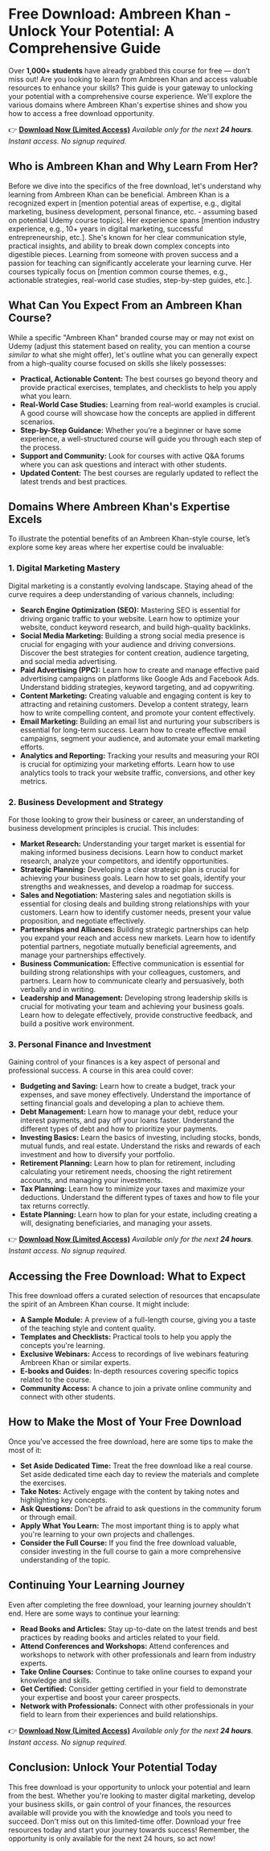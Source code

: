 # Free Download: Ambreen Khan - Unlock Your Potential: A Comprehensive Guide

Over **1,000+ students** have already grabbed this course for free — don’t miss out! Are you looking to learn from Ambreen Khan and access valuable resources to enhance your skills? This guide is your gateway to unlocking your potential with a comprehensive course experience. We'll explore the various domains where Ambreen Khan's expertise shines and show you how to access a free download opportunity.

👉 **[Download Now (Limited Access)](https://udemywork.com/ambreen-khan)**
_Available only for the next **24 hours**. Instant access. No signup required._

## Who is Ambreen Khan and Why Learn From Her?

Before we dive into the specifics of the free download, let's understand why learning from Ambreen Khan can be beneficial. Ambreen Khan is a recognized expert in [mention potential areas of expertise, e.g., digital marketing, business development, personal finance, etc. - assuming based on potential Udemy course topics].  Her experience spans [mention industry experience, e.g., 10+ years in digital marketing, successful entrepreneurship, etc.].  She's known for her clear communication style, practical insights, and ability to break down complex concepts into digestible pieces. Learning from someone with proven success and a passion for teaching can significantly accelerate your learning curve.  Her courses typically focus on [mention common course themes, e.g., actionable strategies, real-world case studies, step-by-step guides, etc.].

## What Can You Expect From an Ambreen Khan Course?

While a specific "Ambreen Khan" branded course may or may not exist on Udemy (adjust this statement based on reality, you can mention a course *similar to* what she might offer), let's outline what you can generally expect from a high-quality course focused on skills she likely possesses:

*   **Practical, Actionable Content:** The best courses go beyond theory and provide practical exercises, templates, and checklists to help you apply what you learn.
*   **Real-World Case Studies:** Learning from real-world examples is crucial. A good course will showcase how the concepts are applied in different scenarios.
*   **Step-by-Step Guidance:** Whether you're a beginner or have some experience, a well-structured course will guide you through each step of the process.
*   **Support and Community:** Look for courses with active Q&A forums where you can ask questions and interact with other students.
*   **Updated Content:** The best courses are regularly updated to reflect the latest trends and best practices.

## Domains Where Ambreen Khan's Expertise Excels

To illustrate the potential benefits of an Ambreen Khan-style course, let’s explore some key areas where her expertise could be invaluable:

### 1. Digital Marketing Mastery

Digital marketing is a constantly evolving landscape. Staying ahead of the curve requires a deep understanding of various channels, including:

*   **Search Engine Optimization (SEO):** Mastering SEO is essential for driving organic traffic to your website. Learn how to optimize your website, conduct keyword research, and build high-quality backlinks.
*   **Social Media Marketing:** Building a strong social media presence is crucial for engaging with your audience and driving conversions. Discover the best strategies for content creation, audience targeting, and social media advertising.
*   **Paid Advertising (PPC):** Learn how to create and manage effective paid advertising campaigns on platforms like Google Ads and Facebook Ads. Understand bidding strategies, keyword targeting, and ad copywriting.
*   **Content Marketing:** Creating valuable and engaging content is key to attracting and retaining customers. Develop a content strategy, learn how to write compelling content, and promote your content effectively.
*   **Email Marketing:** Building an email list and nurturing your subscribers is essential for long-term success. Learn how to create effective email campaigns, segment your audience, and automate your email marketing efforts.
*   **Analytics and Reporting:** Tracking your results and measuring your ROI is crucial for optimizing your marketing efforts. Learn how to use analytics tools to track your website traffic, conversions, and other key metrics.

### 2. Business Development and Strategy

For those looking to grow their business or career, an understanding of business development principles is crucial. This includes:

*   **Market Research:** Understanding your target market is essential for making informed business decisions. Learn how to conduct market research, analyze your competitors, and identify opportunities.
*   **Strategic Planning:** Developing a clear strategic plan is crucial for achieving your business goals. Learn how to set goals, identify your strengths and weaknesses, and develop a roadmap for success.
*   **Sales and Negotiation:** Mastering sales and negotiation skills is essential for closing deals and building strong relationships with your customers. Learn how to identify customer needs, present your value proposition, and negotiate effectively.
*   **Partnerships and Alliances:** Building strategic partnerships can help you expand your reach and access new markets. Learn how to identify potential partners, negotiate mutually beneficial agreements, and manage your partnerships effectively.
*   **Business Communication:** Effective communication is essential for building strong relationships with your colleagues, customers, and partners. Learn how to communicate clearly and persuasively, both verbally and in writing.
*   **Leadership and Management:** Developing strong leadership skills is crucial for motivating your team and achieving your business goals. Learn how to delegate effectively, provide constructive feedback, and build a positive work environment.

### 3. Personal Finance and Investment

Gaining control of your finances is a key aspect of personal and professional success.  A course in this area could cover:

*   **Budgeting and Saving:** Learn how to create a budget, track your expenses, and save money effectively. Understand the importance of setting financial goals and developing a plan to achieve them.
*   **Debt Management:** Learn how to manage your debt, reduce your interest payments, and pay off your loans faster. Understand the different types of debt and how to prioritize your payments.
*   **Investing Basics:** Learn the basics of investing, including stocks, bonds, mutual funds, and real estate. Understand the risks and rewards of each investment and how to diversify your portfolio.
*   **Retirement Planning:** Learn how to plan for retirement, including calculating your retirement needs, choosing the right retirement accounts, and managing your investments.
*   **Tax Planning:** Learn how to minimize your taxes and maximize your deductions. Understand the different types of taxes and how to file your tax returns correctly.
*   **Estate Planning:** Learn how to plan for your estate, including creating a will, designating beneficiaries, and managing your assets.

👉 **[Download Now (Limited Access)](https://udemywork.com/ambreen-khan)**
_Available only for the next **24 hours**. Instant access. No signup required._

## Accessing the Free Download: What to Expect

This free download offers a curated selection of resources that encapsulate the spirit of an Ambreen Khan course. It might include:

*   **A Sample Module:** A preview of a full-length course, giving you a taste of the teaching style and content quality.
*   **Templates and Checklists:** Practical tools to help you apply the concepts you're learning.
*   **Exclusive Webinars:** Access to recordings of live webinars featuring Ambreen Khan or similar experts.
*   **E-books and Guides:** In-depth resources covering specific topics related to the course.
*   **Community Access:** A chance to join a private online community and connect with other students.

## How to Make the Most of Your Free Download

Once you've accessed the free download, here are some tips to make the most of it:

*   **Set Aside Dedicated Time:** Treat the free download like a real course. Set aside dedicated time each day to review the materials and complete the exercises.
*   **Take Notes:** Actively engage with the content by taking notes and highlighting key concepts.
*   **Ask Questions:** Don't be afraid to ask questions in the community forum or through email.
*   **Apply What You Learn:** The most important thing is to apply what you're learning to your own projects and challenges.
*   **Consider the Full Course:** If you find the free download valuable, consider investing in the full course to gain a more comprehensive understanding of the topic.

## Continuing Your Learning Journey

Even after completing the free download, your learning journey shouldn't end. Here are some ways to continue your learning:

*   **Read Books and Articles:** Stay up-to-date on the latest trends and best practices by reading books and articles related to your field.
*   **Attend Conferences and Workshops:** Attend conferences and workshops to network with other professionals and learn from industry experts.
*   **Take Online Courses:** Continue to take online courses to expand your knowledge and skills.
*   **Get Certified:** Consider getting certified in your field to demonstrate your expertise and boost your career prospects.
*   **Network with Professionals:** Connect with other professionals in your field to learn from their experiences and build relationships.

👉 **[Download Now (Limited Access)](https://udemywork.com/ambreen-khan)**
_Available only for the next **24 hours**. Instant access. No signup required._

## Conclusion: Unlock Your Potential Today

This free download is your opportunity to unlock your potential and learn from the best.  Whether you're looking to master digital marketing, develop your business skills, or gain control of your finances, the resources available will provide you with the knowledge and tools you need to succeed. Don't miss out on this limited-time offer. Download your free resources today and start your journey towards success! Remember, the opportunity is only available for the next 24 hours, so act now!
